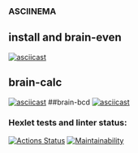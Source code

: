 ### ASCIINEMA
## install and brain-even
[![asciicast](https://asciinema.org/a/H0uTHPSNUBrJT2oxeIFM4Gnr5.svg)](https://asciinema.org/a/H0uTHPSNUBrJT2oxeIFM4Gnr5)
## brain-calc
[![asciicast](https://asciinema.org/a/UrwCvQSKdqpTvWUu7y0VRFhj2.svg)](https://asciinema.org/a/UrwCvQSKdqpTvWUu7y0VRFhj2)
##brain-bcd
[![asciicast](https://asciinema.org/a/6b4YPq07INztxElClO8G1q6Gw.svg)](https://asciinema.org/a/6b4YPq07INztxElClO8G1q6Gw)
### Hexlet tests and linter status:
[![Actions Status](https://github.com/coder108-gh/python-project-49/actions/workflows/hexlet-check.yml/badge.svg)](https://github.com/coder108-gh/python-project-49/actions)
[![Maintainability](https://api.codeclimate.com/v1/badges/2bdced7337f6c88aff2f/maintainability)](https://codeclimate.com/github/coder108-gh/python-project-49/maintainability)
